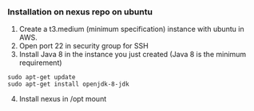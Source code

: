 ### Installation on nexus repo on ubuntu

1) Create a t3.medium (minimum specification) instance with ubuntu in AWS.
2) Open port 22 in security group for SSH
3) Install Java 8 in the instance you just created (Java 8 is the minimum requirement)
```
sudo apt-get update
sudo apt-get install openjdk-8-jdk
```
4) Install nexus in /opt mount 